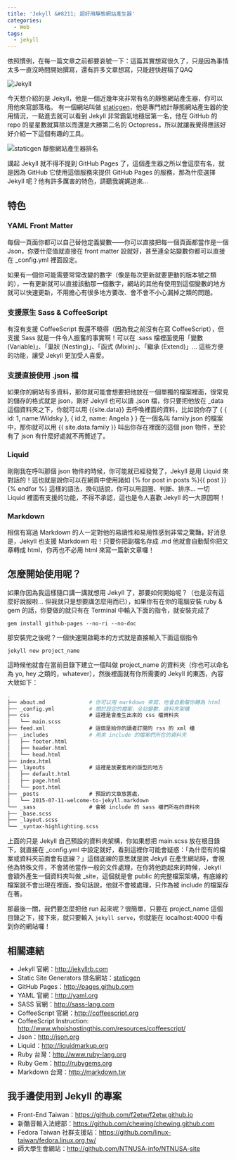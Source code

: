 ```yaml
---
title: 'Jekyll &#8211; 超好用靜態網站產生器'
categories:
  - Web
tags:
  - jekyll
---
```


依照慣例，在每一篇文章之前都要哀號一下：這篇其實想寫很久了，只是因為事情太多一直沒時間開始撰寫，還有許多文章想寫，只能趕快趕稿了QAQ

![Jekyll](http://wildsky.cc/blog-images/2015/07/jekyll.png)

今天想介紹的是 Jekyll，他是一個近幾年來非常有名的靜態網站產生器，你可以用他來寫部落格。
有一個網站叫做 <a href="https://www.staticgen.com/">staticgen</a>，他是專門統計靜態網站產生器的使用情況，一點進去就可以看到 Jekyll 非常霸氣地穩居第一名，他在 GitHub 的 repo 的星星數就算除以而還是大勝第二名的 Octopress，所以就讓我覺得應該好好介紹一下這個有趣的工具。

![staticgen 靜態網站產生器排名](http://wildsky.cc/blog-images/2015/07/2015-07-11-19-40-00-的螢幕擷圖.png)

講起 Jekyll 就不得不提到 GitHub Pages 了，這個產生器之所以會這麼有名，就是因為 GitHub 它使用這個服務來提供 GitHub Pages 的服務，那為什麼選擇 Jekyll 呢？他有許多厲害的特色，請聽我娓娓道來…

## 特色

### YAML Front Matter

每個一頁面你都可以自己替他定義變數——你可以直接把每一個頁面都當作是一個 Json，你要什麼值就直接在 front matter 設就好，甚至連全站變數你都可以直接在 _config.yml 裡面設定。

如果有一個你可能需要常常改變的數字（像是每次更新就要更動的版本號之類的），一有更新就可以直接該動那一個數字，網站的其他有使用到這個變數的地方就可以快速更新，不用擔心有很多地方要改、會不會不小心漏掉之類的問題。

### 支援原生 Sass & CoffeeScript

有沒有支援 CoffeeScript 我還不曉得（因為我之前沒有在寫 CoffeeScript），但支援 Sass 就是一件令人振奮的事實啊！可以在 .sass 檔裡面使用「變數 (Variable)」、「巢狀 (Nesting)」、「函式 (Mixin)」、「繼承 (Extend)」&#8230; 這些方便的功能，讓受 Jekyll 更加受人喜愛。

### 支援直接使用 .json 檔

如果你的網站有多資料，那你就可能會想要把他放在一個單獨的檔案裡面，很常見的儲存的格式就是 json，剛好 Jekyll 也可以讀 .json 檔，你只要把他放在 _data 這個資料夾之下，你就可以用 {{<span class="pl-s1">site.<span class="pl-c1">data</span></span>}} 去呼喚裡面的資料，比如說你存了 { { id: 1, name:Wildsky }, { id:2, name: Angela } } 在一個名叫 family.json 的檔案中，那你就可以用 {{ site.data.family }} 叫出你存在裡面的這個 json 物件，至於有了 json 有什麼好處就不再贅述了。

### Liquid

剛剛我在呼叫那個 json 物件的時候，你可能就已經發覺了，Jekyll 是用 Liquid 來對話的！這也就是說你可以在網頁中使用諸如 {% for post in posts %}{{ post }}{% endfor %} 這樣的語法，換句話說，你可以用迴圈、判斷、排序… 一切 Liquid 裡面有支援的功能，不得不承認，這也是令人喜歡 Jekyll 的一大原因啊！

### Markdown

相信有寫過 Markdown 的人一定對他的易讀性和易用性感到非常之驚豔，好消息是，Jekyll 也支援 Markdown 啦！只要你把副檔名存成 .md 他就會自動幫你把文章轉成 html，你再也不必用 html 來寫一篇新文章囉！

## 怎麼開始使用呢？

如果你因為我這樣隨口講一講就想用 Jekyll 了，那要如何開始呢？（也是沒有這麼好說服啦… 但我就只是想要講怎麼用而已），如果你有在你的電腦安裝 ruby & gem 的話，你要做的就只有在 Terminal 中輸入下面的指令，就安裝完成了

`gem install github-pages --no-ri --no-doc`

那安裝完之後呢？一個快速開啟範本的方式就是直接輸入下面這個指令

`jekyll new project_name`

這時候他就會在當前目錄下建立一個叫做 project_name 的資料夾（你也可以命名為 yo, hey 之類的，whatever），然後裡面就有你所需要的 Jekyll 的東西，內容大致如下：

```bash
.
├── about.md              # 你可以用 markdown 來寫，他會自動幫你轉為 html
├── _config.yml           # 關於設定的檔案，全站變數、資料夾架構
├── css                   # 這裡是會產生出來的 css 檔資料夾
│   └── main.scss
├── feed.xml              # 這個是給你的讀者訂閱的 rss 的 xml 檔
├── _includes             # 用來 include 的檔案們所在的資料夾
│   ├── footer.html
│   ├── header.html
│   └── head.html
├── index.html
├── _layouts              # 這裡是放要套用的版型的地方
│   ├── default.html
│   ├── page.html
│   └── post.html
├── _posts                # 預設的文章放置處，
│   └── 2015-07-11-welcome-to-jekyll.markdown
└── _sass                 # 會被 include 的 sass 檔們所在的資料夾
├── _base.scss
├── _layout.scss
└── _syntax-highlighting.scss
```

上面的只是 Jekyll 自己預設的資料夾架構，你如果想把 main.scss 放在根目錄下，就直接在 _config.yml 中設定就好，看到這裡你可能會疑惑：「為什麼有的檔案或資料夾前面會有底線？」這個底線的意思就是說 Jekyll 在產生網站時，會視他為特殊文件，不會將他當作一般的文件處理，在你將他跑起來的時候，Jekyll 會額外產生一個資料夾叫做 _site，這個就是會 public 的完整檔案架構，有底線的檔案就不會出現在裡面，換句話說，他就不會被處理，只作為被 include 的檔案存在著。

那最後一關，我們要怎麼把他 run 起來呢？很簡單，只要在 project_name 這個目錄之下，接下來，就只要輸入 `jekyll serve`，你就能在 localhost:4000 中看到你的網站囉！

## 相關連結

- Jekyll 官網：<http://jekyllrb.com>
- Static Site Generators 排名網站：[staticgen](https://www.staticgen.com/)
- GitHub Pages：<http://pages.github.com>
- YAML 官網：<http://yaml.org>
- SASS 官網：<http://sass-lang.com>
- CoffeeScript 官網：<http://coffeescript.org>
- CoffeeScript Instruction: <http://www.whoishostingthis.com/resources/coffeescript/>
- Json：<http://json.org>
- Liquid：<http://liquidmarkup.org>
- Ruby 台灣：<http://www.ruby-lang.org>
- Ruby Gem：<http://rubygems.org>
- Markdown 台灣：<http://markdown.tw>

## 我手邊使用到 Jekyll 的專案

- Front-End Taiwan：<https://github.com/f2etw/f2etw.github.io>
- 新酷音輸入法總部：<https://github.com/chewing/chewing.github.com>
- Fedora Taiwan 社群支援站：<https://github.com/linux-taiwan/fedora.linux.org.tw/>
- 師大學生會網站：<http://github.com/NTNUSA-info/NTNUSA-site>
